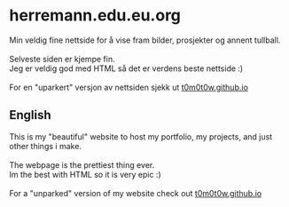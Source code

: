 # herremann.edu.eu.org
Min veldig fine nettside for å vise fram bilder, prosjekter og annent tullball.
<br /> <br />
Selveste siden er kjempe fin.
<br /> Jeg er veldig god med HTML så det er verdens beste nettside :)
<br /> <br /> For en "uparkert" versjon av nettsiden sjekk ut [t0m0t0w.github.io](https://github.com/t0m0t0w/t0m0t0w.github.io)
<br /> 
## English
This is my "beautiful" website to host my portfolio, my projects, and just other things i make.
<br /> <br />
The webpage is the prettiest thing ever.
<br /> Im the best with HTML so it is very epic :)
<br /> <br />For a "unparked" version of my website check out [t0m0t0w.github.io](https://github.com/t0m0t0w/t0m0t0w.github.io)
